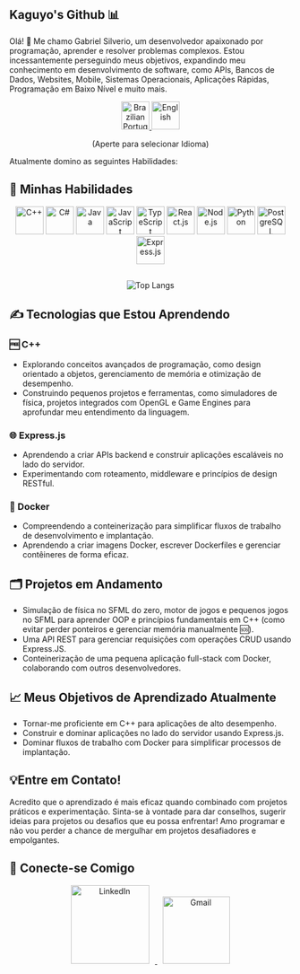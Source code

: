 Kaguyo's Github 📊
---
Olá! 👋 Me chamo Gabriel Silverio, um desenvolvedor apaixonado por programação, aprender e resolver problemas complexos. Estou incessantemente perseguindo meus objetivos, expandindo meu conhecimento em desenvolvimento de software, como APIs, Bancos de Dados, Websites, Mobile, Sistemas Operacionais, Aplicações Rápidas, Programação em Baixo Nível e muito mais.

<p align="center">
  <a href="https://github.com/Kaguyo">
    <img src="https://upload.wikimedia.org/wikipedia/commons/0/05/Flag_of_Brazil.svg" alt="Brazilian Portuguese" width="50" height="50">
  </a>
  <a href="https://github.com/Kaguyo/Kaguyo/blob/main/README-english.md">
    <img src="https://www.svgrepo.com/show/248851/united-states.svg" alt="English" width="50" height="50">
  </a>
</p>

<p align="center">
  (Aperte para selecionar Idioma)
<p/>

Atualmente domino as seguintes Habilidades:
## 🧬 Minhas Habilidades
<div align="center">

<img src="https://cdn.jsdelivr.net/gh/devicons/devicon/icons/cplusplus/cplusplus-original.svg" width="50" height="50" alt="C++"/>
<img src="https://cdn.jsdelivr.net/gh/devicons/devicon/icons/csharp/csharp-original.svg" width="50" height="50" alt="C#"/>
<img src="https://cdn.jsdelivr.net/gh/devicons/devicon/icons/java/java-original.svg" width="50" height="50" alt="Java"/>
<img src="https://img.icons8.com/fluency/50/000000/javascript.png" width="50" height="50" alt="JavaScript"/>
<img src="https://cdn.jsdelivr.net/gh/devicons/devicon/icons/typescript/typescript-original.svg" width="50" height="50" alt="TypeScript"/>
<img src="https://cdn.jsdelivr.net/gh/devicons/devicon/icons/react/react-original.svg" width="50" height="50" alt="React.js"/>
<img src="https://cdn.jsdelivr.net/gh/devicons/devicon/icons/nodejs/nodejs-original.svg" width="50" height="50" alt="Node.js"/>
<img src="https://cdn.jsdelivr.net/gh/devicons/devicon/icons/python/python-original.svg" width="50" height="50" alt="Python"/>
<img src="https://cdn.jsdelivr.net/gh/devicons/devicon/icons/postgresql/postgresql-original.svg" width="50" height="50" alt="PostgreSQL"/>
<img src="https://img.icons8.com/fluency/48/express-js.png" width="50" height="50" alt="Express.js"/>

<div/>

##

<div align="center">
    
![Top Langs](https://github-readme-stats.vercel.app/api/top-langs/?username=Kaguyo&layout=compact&theme=radical&bg_color=30,1A1B27,191A23&title_color=8E24AA&border_color=8E24AA&langs_count=6&hide=html,css)

<div/>
    
<div align="left">
    
## ✍️ Tecnologias que Estou Aprendendo

### 🆓 C++
- Explorando conceitos avançados de programação, como design orientado a objetos, gerenciamento de memória e otimização de desempenho.
- Construindo pequenos projetos e ferramentas, como simuladores de física, projetos integrados com OpenGL e Game Engines para aprofundar meu entendimento da linguagem.

### 🌐 Express.js
- Aprendendo a criar APIs backend e construir aplicações escaláveis no lado do servidor.
- Experimentando com roteamento, middleware e princípios de design RESTful.

### 🐳 Docker
- Compreendendo a conteinerização para simplificar fluxos de trabalho de desenvolvimento e implantação.
- Aprendendo a criar imagens Docker, escrever Dockerfiles e gerenciar contêineres de forma eficaz.

## 🗂️ Projetos em Andamento
- Simulação de física no SFML do zero, motor de jogos e pequenos jogos no SFML para aprender OOP e princípios fundamentais em C++ (como evitar perder ponteiros e gerenciar memória manualmente 🆘).
- Uma API REST para gerenciar requisições com operações CRUD usando Express.JS.
- Conteinerização de uma pequena aplicação full-stack com Docker, colaborando com outros desenvolvedores.
  
## 📈 Meus Objetivos de Aprendizado Atualmente
- Tornar-me proficiente em C++ para aplicações de alto desempenho.
- Construir e dominar aplicações no lado do servidor usando Express.js.
- Dominar fluxos de trabalho com Docker para simplificar processos de implantação.

## 💡Entre em Contato!
Acredito que o aprendizado é mais eficaz quando combinado com projetos práticos e experimentação. Sinta-se à vontade para dar conselhos, sugerir ideias para projetos ou desafios que eu possa enfrentar! Amo programar e não vou perder a chance de mergulhar em projetos desafiadores e empolgantes.

## 🤝 Conecte-se Comigo

<p align="center">
  <a href="https://www.linkedin.com/in/gabriel-silverio-8b35a4241/" target="_blank">
    <img src="https://www.logo.wine/a/logo/LinkedIn/LinkedIn-Logo.wine.svg" alt="LinkedIn" width="140" style="margin: 0 10px;">
  </a>
  <a href="mailto:dev.gabriel.silverio@gmail.com" target="_blank">
    <img src="https://www.logo.wine/a/logo/Gmail/Gmail-Logo.wine.svg" alt="Gmail" width="120" style="margin: 0 10px;">
  </a>
</p>
